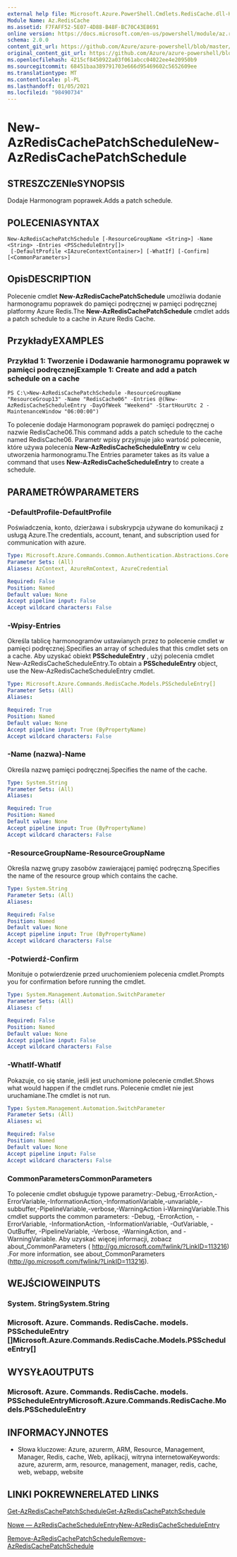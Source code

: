 ```yaml
---
external help file: Microsoft.Azure.PowerShell.Cmdlets.RedisCache.dll-Help.xml
Module Name: Az.RedisCache
ms.assetid: F7FAFF52-5E07-4D88-B48F-BC70C43E8691
online version: https://docs.microsoft.com/en-us/powershell/module/az.rediscache/new-azrediscachepatchschedule
schema: 2.0.0
content_git_url: https://github.com/Azure/azure-powershell/blob/master/src/RedisCache/RedisCache/help/New-AzRedisCachePatchSchedule.md
original_content_git_url: https://github.com/Azure/azure-powershell/blob/master/src/RedisCache/RedisCache/help/New-AzRedisCachePatchSchedule.md
ms.openlocfilehash: 4215cf8450922a03f061abcc04022ee4e20950b9
ms.sourcegitcommit: 68451baa389791703e666d95469602c5652609ee
ms.translationtype: MT
ms.contentlocale: pl-PL
ms.lasthandoff: 01/05/2021
ms.locfileid: "98490734"
---
```

# <span data-ttu-id="e3cdd-101">New-AzRedisCachePatchSchedule</span><span class="sxs-lookup"><span data-stu-id="e3cdd-101">New-AzRedisCachePatchSchedule</span></span>

## <span data-ttu-id="e3cdd-102">STRESZCZENIe</span><span class="sxs-lookup"><span data-stu-id="e3cdd-102">SYNOPSIS</span></span>
<span data-ttu-id="e3cdd-103">Dodaje Harmonogram poprawek.</span><span class="sxs-lookup"><span data-stu-id="e3cdd-103">Adds a patch schedule.</span></span>

## <span data-ttu-id="e3cdd-104">POLECENIA</span><span class="sxs-lookup"><span data-stu-id="e3cdd-104">SYNTAX</span></span>

```
New-AzRedisCachePatchSchedule [-ResourceGroupName <String>] -Name <String> -Entries <PSScheduleEntry[]>
 [-DefaultProfile <IAzureContextContainer>] [-WhatIf] [-Confirm] [<CommonParameters>]
```

## <span data-ttu-id="e3cdd-105">Opis</span><span class="sxs-lookup"><span data-stu-id="e3cdd-105">DESCRIPTION</span></span>
<span data-ttu-id="e3cdd-106">Polecenie cmdlet **New-AzRedisCachePatchSchedule** umożliwia dodanie harmonogramu poprawek do pamięci podręcznej w pamięci podręcznej platformy Azure Redis.</span><span class="sxs-lookup"><span data-stu-id="e3cdd-106">The **New-AzRedisCachePatchSchedule** cmdlet adds a patch schedule to a cache in Azure Redis Cache.</span></span>

## <span data-ttu-id="e3cdd-107">Przykłady</span><span class="sxs-lookup"><span data-stu-id="e3cdd-107">EXAMPLES</span></span>

### <span data-ttu-id="e3cdd-108">Przykład 1: Tworzenie i Dodawanie harmonogramu poprawek w pamięci podręcznej</span><span class="sxs-lookup"><span data-stu-id="e3cdd-108">Example 1: Create and add a patch schedule on a cache</span></span>
```
PS C:\>New-AzRedisCachePatchSchedule -ResourceGroupName "ResourceGroup13" -Name "RedisCache06" -Entries @(New-AzRedisCacheScheduleEntry -DayOfWeek "Weekend" -StartHourUtc 2 -MaintenanceWindow "06:00:00")
```

<span data-ttu-id="e3cdd-109">To polecenie dodaje Harmonogram poprawek do pamięci podręcznej o nazwie RedisCache06.</span><span class="sxs-lookup"><span data-stu-id="e3cdd-109">This command adds a patch schedule to the cache named RedisCache06.</span></span>
<span data-ttu-id="e3cdd-110">Parametr wpisy przyjmuje jako wartość polecenie, które używa polecenia **New-AzRedisCacheScheduleEntry** w celu utworzenia harmonogramu.</span><span class="sxs-lookup"><span data-stu-id="e3cdd-110">The Entries parameter takes as its value a command that uses **New-AzRedisCacheScheduleEntry** to create a schedule.</span></span>

## <span data-ttu-id="e3cdd-111">PARAMETRÓW</span><span class="sxs-lookup"><span data-stu-id="e3cdd-111">PARAMETERS</span></span>

### <span data-ttu-id="e3cdd-112">-DefaultProfile</span><span class="sxs-lookup"><span data-stu-id="e3cdd-112">-DefaultProfile</span></span>
<span data-ttu-id="e3cdd-113">Poświadczenia, konto, dzierżawa i subskrypcja używane do komunikacji z usługą Azure.</span><span class="sxs-lookup"><span data-stu-id="e3cdd-113">The credentials, account, tenant, and subscription used for communication with azure.</span></span>

```yaml
Type: Microsoft.Azure.Commands.Common.Authentication.Abstractions.Core.IAzureContextContainer
Parameter Sets: (All)
Aliases: AzContext, AzureRmContext, AzureCredential

Required: False
Position: Named
Default value: None
Accept pipeline input: False
Accept wildcard characters: False
```

### <span data-ttu-id="e3cdd-114">-Wpisy</span><span class="sxs-lookup"><span data-stu-id="e3cdd-114">-Entries</span></span>
<span data-ttu-id="e3cdd-115">Określa tablicę harmonogramów ustawianych przez to polecenie cmdlet w pamięci podręcznej.</span><span class="sxs-lookup"><span data-stu-id="e3cdd-115">Specifies an array of schedules that this cmdlet sets on a cache.</span></span> <span data-ttu-id="e3cdd-116">Aby uzyskać obiekt **PSScheduleEntry** , użyj polecenia cmdlet New-AzRedisCacheScheduleEntry.</span><span class="sxs-lookup"><span data-stu-id="e3cdd-116">To obtain a **PSScheduleEntry** object, use the New-AzRedisCacheScheduleEntry cmdlet.</span></span>

```yaml
Type: Microsoft.Azure.Commands.RedisCache.Models.PSScheduleEntry[]
Parameter Sets: (All)
Aliases:

Required: True
Position: Named
Default value: None
Accept pipeline input: True (ByPropertyName)
Accept wildcard characters: False
```

### <span data-ttu-id="e3cdd-117">-Name (nazwa)</span><span class="sxs-lookup"><span data-stu-id="e3cdd-117">-Name</span></span>
<span data-ttu-id="e3cdd-118">Określa nazwę pamięci podręcznej.</span><span class="sxs-lookup"><span data-stu-id="e3cdd-118">Specifies the name of the cache.</span></span>

```yaml
Type: System.String
Parameter Sets: (All)
Aliases:

Required: True
Position: Named
Default value: None
Accept pipeline input: True (ByPropertyName)
Accept wildcard characters: False
```

### <span data-ttu-id="e3cdd-119">-ResourceGroupName</span><span class="sxs-lookup"><span data-stu-id="e3cdd-119">-ResourceGroupName</span></span>
<span data-ttu-id="e3cdd-120">Określa nazwę grupy zasobów zawierającej pamięć podręczną.</span><span class="sxs-lookup"><span data-stu-id="e3cdd-120">Specifies the name of the resource group which contains the cache.</span></span>

```yaml
Type: System.String
Parameter Sets: (All)
Aliases:

Required: False
Position: Named
Default value: None
Accept pipeline input: True (ByPropertyName)
Accept wildcard characters: False
```

### <span data-ttu-id="e3cdd-121">-Potwierdź</span><span class="sxs-lookup"><span data-stu-id="e3cdd-121">-Confirm</span></span>
<span data-ttu-id="e3cdd-122">Monituje o potwierdzenie przed uruchomieniem polecenia cmdlet.</span><span class="sxs-lookup"><span data-stu-id="e3cdd-122">Prompts you for confirmation before running the cmdlet.</span></span>

```yaml
Type: System.Management.Automation.SwitchParameter
Parameter Sets: (All)
Aliases: cf

Required: False
Position: Named
Default value: None
Accept pipeline input: False
Accept wildcard characters: False
```

### <span data-ttu-id="e3cdd-123">-WhatIf</span><span class="sxs-lookup"><span data-stu-id="e3cdd-123">-WhatIf</span></span>
<span data-ttu-id="e3cdd-124">Pokazuje, co się stanie, jeśli jest uruchomione polecenie cmdlet.</span><span class="sxs-lookup"><span data-stu-id="e3cdd-124">Shows what would happen if the cmdlet runs.</span></span> <span data-ttu-id="e3cdd-125">Polecenie cmdlet nie jest uruchamiane.</span><span class="sxs-lookup"><span data-stu-id="e3cdd-125">The cmdlet is not run.</span></span>

```yaml
Type: System.Management.Automation.SwitchParameter
Parameter Sets: (All)
Aliases: wi

Required: False
Position: Named
Default value: None
Accept pipeline input: False
Accept wildcard characters: False
```

### <span data-ttu-id="e3cdd-126">CommonParameters</span><span class="sxs-lookup"><span data-stu-id="e3cdd-126">CommonParameters</span></span>
<span data-ttu-id="e3cdd-127">To polecenie cmdlet obsługuje typowe parametry:-Debug,-ErrorAction,-ErrorVariable,-InformationAction,-InformationVariable,-unvariable,-subbuffer,-PipelineVariable,-verbose,-WarningAction i-WarningVariable.</span><span class="sxs-lookup"><span data-stu-id="e3cdd-127">This cmdlet supports the common parameters: -Debug, -ErrorAction, -ErrorVariable, -InformationAction, -InformationVariable, -OutVariable, -OutBuffer, -PipelineVariable, -Verbose, -WarningAction, and -WarningVariable.</span></span> <span data-ttu-id="e3cdd-128">Aby uzyskać więcej informacji, zobacz about_CommonParameters ( http://go.microsoft.com/fwlink/?LinkID=113216) .</span><span class="sxs-lookup"><span data-stu-id="e3cdd-128">For more information, see about_CommonParameters (http://go.microsoft.com/fwlink/?LinkID=113216).</span></span>

## <span data-ttu-id="e3cdd-129">WEJŚCIOWE</span><span class="sxs-lookup"><span data-stu-id="e3cdd-129">INPUTS</span></span>

### <span data-ttu-id="e3cdd-130">System. String</span><span class="sxs-lookup"><span data-stu-id="e3cdd-130">System.String</span></span>

### <span data-ttu-id="e3cdd-131">Microsoft. Azure. Commands. RedisCache. models. PSScheduleEntry []</span><span class="sxs-lookup"><span data-stu-id="e3cdd-131">Microsoft.Azure.Commands.RedisCache.Models.PSScheduleEntry[]</span></span>

## <span data-ttu-id="e3cdd-132">WYSYŁA</span><span class="sxs-lookup"><span data-stu-id="e3cdd-132">OUTPUTS</span></span>

### <span data-ttu-id="e3cdd-133">Microsoft. Azure. Commands. RedisCache. models. PSScheduleEntry</span><span class="sxs-lookup"><span data-stu-id="e3cdd-133">Microsoft.Azure.Commands.RedisCache.Models.PSScheduleEntry</span></span>

## <span data-ttu-id="e3cdd-134">INFORMACYJN</span><span class="sxs-lookup"><span data-stu-id="e3cdd-134">NOTES</span></span>
* <span data-ttu-id="e3cdd-135">Słowa kluczowe: Azure, azurerm, ARM, Resource, Management, Manager, Redis, cache, Web, aplikacji, witryna internetowa</span><span class="sxs-lookup"><span data-stu-id="e3cdd-135">Keywords: azure, azurerm, arm, resource, management, manager, redis, cache, web, webapp, website</span></span>

## <span data-ttu-id="e3cdd-136">LINKI POKREWNE</span><span class="sxs-lookup"><span data-stu-id="e3cdd-136">RELATED LINKS</span></span>

[<span data-ttu-id="e3cdd-137">Get-AzRedisCachePatchSchedule</span><span class="sxs-lookup"><span data-stu-id="e3cdd-137">Get-AzRedisCachePatchSchedule</span></span>](./Get-AzRedisCachePatchSchedule.md)

[<span data-ttu-id="e3cdd-138">Nowe — AzRedisCacheScheduleEntry</span><span class="sxs-lookup"><span data-stu-id="e3cdd-138">New-AzRedisCacheScheduleEntry</span></span>](./New-AzRedisCacheScheduleEntry.md)

[<span data-ttu-id="e3cdd-139">Remove-AzRedisCachePatchSchedule</span><span class="sxs-lookup"><span data-stu-id="e3cdd-139">Remove-AzRedisCachePatchSchedule</span></span>](./Remove-AzRedisCachePatchSchedule.md)


